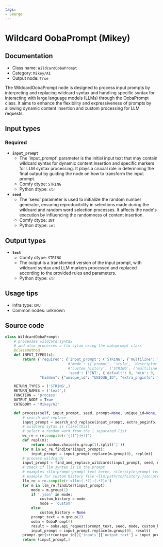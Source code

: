 ```yaml
---
tags:
- Searge
---
```


# Wildcard OobaPrompt (Mikey)
## Documentation
- Class name: `WildcardOobaPrompt`
- Category: `Mikey/AI`
- Output node: `True`

The WildcardOobaPrompt node is designed to process input prompts by interpreting and replacing wildcard syntax and handling specific syntax for interacting with large language models (LLMs) through the OobaPrompt class. It aims to enhance the flexibility and expressiveness of prompts by allowing dynamic content insertion and custom processing for LLM requests.
## Input types
### Required
- **`input_prompt`**
    - The 'input_prompt' parameter is the initial input text that may contain wildcard syntax for dynamic content insertion and specific markers for LLM syntax processing. It plays a crucial role in determining the final output by guiding the node on how to transform the input prompt.
    - Comfy dtype: `STRING`
    - Python dtype: `str`
- **`seed`**
    - The 'seed' parameter is used to initialize the random number generator, ensuring reproducibility in selections made during the wildcard and random word selection processes. It affects the node's execution by influencing the randomness of content insertion.
    - Comfy dtype: `INT`
    - Python dtype: `int`
## Output types
- **`text`**
    - Comfy dtype: `STRING`
    - The output is a transformed version of the input prompt, with wildcard syntax and LLM markers processed and replaced according to the provided rules and parameters.
    - Python dtype: `str`
## Usage tips
- Infra type: `CPU`
- Common nodes: unknown


## Source code
```python
class WildcardOobaPrompt:
    # processes wildcard syntax
    # and also processes a llm sytax using the oobaprompt class
    @classmethod
    def INPUT_TYPES(s):
        return {'required': {'input_prompt': ('STRING', {'multiline': True, 'default': 'Prompt Text Here', 'dynamicPrompts': False}),
                             #'mode': (['prompt', 'style', 'descriptor', 'custom'], {'default': 'prompt'}),
                             #'custom_history': ('STRING', {'multiline': False, 'default': 'path to history.json', 'dynamicPrompts': True}),
                             'seed': ('INT', {'default': 0, 'min': 0, 'max': 0xffffffffffffffff})},
                "hidden": {"unique_id": "UNIQUE_ID", "extra_pnginfo": "EXTRA_PNGINFO", "prompt": "PROMPT"}}

    RETURN_TYPES = ('STRING',)
    RETURN_NAMES = ('text',)
    FUNCTION = 'process'
    OUTPUT_NODE = True
    CATEGORY = 'Mikey/AI'

    def process(self, input_prompt, seed, prompt=None, unique_id=None, extra_pnginfo=None):
        # search and replace
        input_prompt = search_and_replace(input_prompt, extra_pnginfo, prompt)
        # wildcard sytax is {like|this}
        # select a random word from the | separated list
        wc_re = re.compile(r'{([^}]+)}')
        def repl(m):
            return random.choice(m.group(1).split('|'))
        for m in wc_re.finditer(input_prompt):
            input_prompt = input_prompt.replace(m.group(0), repl(m))
        # process wildcards
        input_prompt = find_and_replace_wildcards(input_prompt, seed, debug=True)
        # check if llm syntax is in the prompt
        # examples <llm:prompt:prompt text here>, <llm:style:prompt text here>, <llm:descriptor:prompt text here>
        # example for custom history file <llm:path/to/history.json:prompt text here>
        llm_re = re.compile(r'<llm:(.*?):(.*?)>')
        for m in llm_re.finditer(input_prompt):
            mode = m.group(1)
            if '.json' in mode:
                custom_history = mode
                mode = 'custom'
            else:
                custom_history = None
            prompt_text = m.group(2)
            ooba = OobaPrompt()
            result = ooba.api_request(prompt_text, seed, mode, custom_history)
            input_prompt = input_prompt.replace(m.group(0), result)
        prompt.get(str(unique_id))['inputs']['output_text'] = input_prompt
        return (input_prompt,)

```
